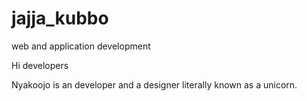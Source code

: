# jajja_kubbo
web and application development 


Hi developers 

Nyakoojo is an developer and a designer literally known as a unicorn.  
